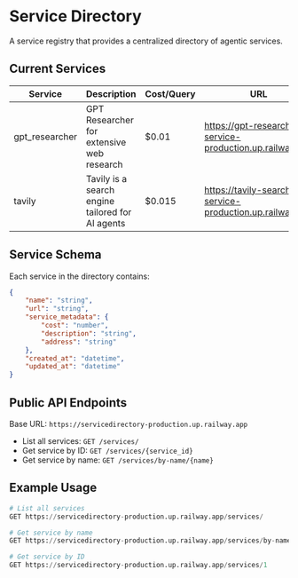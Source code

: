 # Service Directory

A service registry that provides a centralized directory of agentic services.

## Current Services

| Service | Description | Cost/Query | URL |
|---------|-------------|------|-----|
| gpt_researcher | GPT Researcher for extensive web research | $0.01 | https://gpt-researcher-service-production.up.railway.app |
| tavily | Tavily is a search engine tailored for AI agents | $0.015 | https://tavily-search-service-production.up.railway.app |


## Service Schema

Each service in the directory contains:
```json
{
    "name": "string",
    "url": "string",
    "service_metadata": {
        "cost": "number",
        "description": "string",
        "address": "string"
    },
    "created_at": "datetime",
    "updated_at": "datetime"
}
```

## Public API Endpoints

Base URL: `https://servicedirectory-production.up.railway.app`

- List all services: `GET /services/`
- Get service by ID: `GET /services/{service_id}`
- Get service by name: `GET /services/by-name/{name}`

## Example Usage

```python
# List all services
GET https://servicedirectory-production.up.railway.app/services/

# Get service by name
GET https://servicedirectory-production.up.railway.app/services/by-name/gpt_researcher

# Get service by ID
GET https://servicedirectory-production.up.railway.app/services/1
```